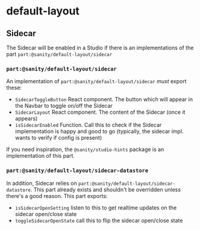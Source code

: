 # default-layout

## Sidecar

The Sidecar will be enabled in a Studio if there is an implementations of the part `part:@sanity/default-layout/sidecar`

### `part:@sanity/default-layout/sidecar`

An implementation of `part:@sanity/default-layout/sidecar` _must_ export these:

- `SidecarToggleButton` React component. The button which will appear in the Navbar to toggle on/off the Sidecar
- `SidecarLayout` React component. The content of the Sidecar (once it appears)
- `isSidecarEnabled` Function. Call this to check if the Sidecar implementation is happy and good to go (typically, the sidecar impl. wants to verify if config is present)

If you need inspiration, the `@sanity/studio-hints` package is an implementation of this part.

### `part:@sanity/default-layout/sidecar-datastore`

In addition, Sidecar relies on `part:@sanity/default-layout/sidecar-datastore`. This part already exists and shouldn't be overridden unless there's a good reason. This part exports:

- `isSidecarOpenSetting` listen to this to get realtime updates on the sidecar open/close state
- `toggleSidecarOpenState` call this to flip the sidecar open/close state
